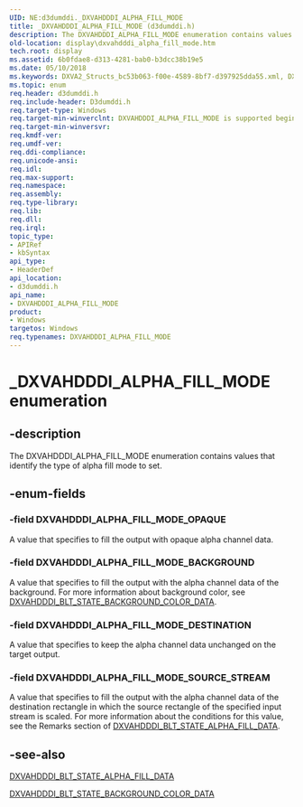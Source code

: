 ```yaml
---
UID: NE:d3dumddi._DXVAHDDDI_ALPHA_FILL_MODE
title: _DXVAHDDDI_ALPHA_FILL_MODE (d3dumddi.h)
description: The DXVAHDDDI_ALPHA_FILL_MODE enumeration contains values that identify the type of alpha fill mode to set.
old-location: display\dxvahdddi_alpha_fill_mode.htm
tech.root: display
ms.assetid: 6b0fdae8-d313-4281-bab0-b3dcc38b19e5
ms.date: 05/10/2018
ms.keywords: DXVA2_Structs_bc53b063-f00e-4589-8bf7-d397925dda55.xml, DXVAHDDDI_ALPHA_FILL_MODE, DXVAHDDDI_ALPHA_FILL_MODE enumeration [Display Devices], DXVAHDDDI_ALPHA_FILL_MODE_BACKGROUND, DXVAHDDDI_ALPHA_FILL_MODE_DESTINATION, DXVAHDDDI_ALPHA_FILL_MODE_OPAQUE, DXVAHDDDI_ALPHA_FILL_MODE_SOURCE_STREAM, _DXVAHDDDI_ALPHA_FILL_MODE, d3dumddi/DXVAHDDDI_ALPHA_FILL_MODE, d3dumddi/DXVAHDDDI_ALPHA_FILL_MODE_BACKGROUND, d3dumddi/DXVAHDDDI_ALPHA_FILL_MODE_DESTINATION, d3dumddi/DXVAHDDDI_ALPHA_FILL_MODE_OPAQUE, d3dumddi/DXVAHDDDI_ALPHA_FILL_MODE_SOURCE_STREAM, display.dxvahdddi_alpha_fill_mode
ms.topic: enum
req.header: d3dumddi.h
req.include-header: D3dumddi.h
req.target-type: Windows
req.target-min-winverclnt: DXVAHDDDI_ALPHA_FILL_MODE is supported beginning with the Windows 7 operating system.
req.target-min-winversvr: 
req.kmdf-ver: 
req.umdf-ver: 
req.ddi-compliance: 
req.unicode-ansi: 
req.idl: 
req.max-support: 
req.namespace: 
req.assembly: 
req.type-library: 
req.lib: 
req.dll: 
req.irql: 
topic_type:
- APIRef
- kbSyntax
api_type:
- HeaderDef
api_location:
- d3dumddi.h
api_name:
- DXVAHDDDI_ALPHA_FILL_MODE
product:
- Windows
targetos: Windows
req.typenames: DXVAHDDDI_ALPHA_FILL_MODE
---
```


# _DXVAHDDDI_ALPHA_FILL_MODE enumeration


## -description


The DXVAHDDDI_ALPHA_FILL_MODE enumeration contains values that identify the type of alpha fill mode to set. 


## -enum-fields




### -field DXVAHDDDI_ALPHA_FILL_MODE_OPAQUE

A value that specifies to fill the output with opaque alpha channel data. 


### -field DXVAHDDDI_ALPHA_FILL_MODE_BACKGROUND

A value that specifies to fill the output with the alpha channel data of the background. For more information about background color, see <a href="https://msdn.microsoft.com/library/windows/hardware/ff562993">DXVAHDDDI_BLT_STATE_BACKGROUND_COLOR_DATA</a>. 


### -field DXVAHDDDI_ALPHA_FILL_MODE_DESTINATION

A value that specifies to keep the alpha channel data unchanged on the target output. 


### -field DXVAHDDDI_ALPHA_FILL_MODE_SOURCE_STREAM

A value that specifies to fill the output with the alpha channel data of the destination rectangle in which the source rectangle of the specified input stream is scaled. For more information about the conditions for this value, see the Remarks section of <a href="https://msdn.microsoft.com/library/windows/hardware/ff562985">DXVAHDDDI_BLT_STATE_ALPHA_FILL_DATA</a>. 


## -see-also




<a href="https://msdn.microsoft.com/library/windows/hardware/ff562985">DXVAHDDDI_BLT_STATE_ALPHA_FILL_DATA</a>



<a href="https://msdn.microsoft.com/library/windows/hardware/ff562993">DXVAHDDDI_BLT_STATE_BACKGROUND_COLOR_DATA</a>
 

 

